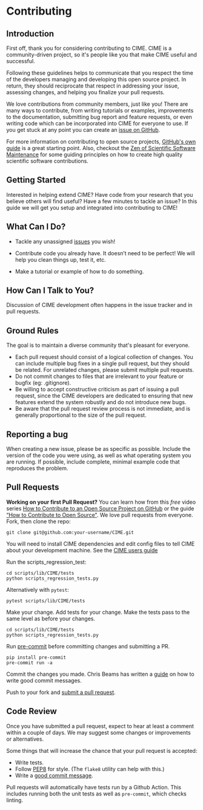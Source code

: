 # Contributing

## Introduction
First off, thank you for considering contributing to CIME. CIME is a community-driven
project, so it's people like you that make CIME useful and successful.

Following these guidelines helps to communicate that you respect the time of the
developers managing and developing this open source project. In return, they
should reciprocate that respect in addressing your issue, assessing changes, and
helping you finalize your pull requests.

We love contributions from community members, just like you! There are many ways
to contribute, from writing tutorials or examples, improvements
to the documentation, submitting bug report and feature requests, or even writing
code which can be incorporated into CIME for everyone to use. If you get stuck at
any point you can create an [issue on GitHub](https://github.com/ESMCI/CIME/issues).

For more information on contributing to open source projects,
[GitHub's own guide](https://guides.github.com/activities/contributing-to-open-source/)
is a great starting point. Also, checkout the [Zen of Scientific Software Maintenance](https://jrleeman.github.io/ScientificSoftwareMaintenance/)
for some guiding principles on how to create high quality scientific software contributions.

## Getting Started

Interested in helping extend CIME? Have code from your research that you believe others will
find useful? Have a few minutes to tackle an issue? In this guide we will get you setup and
integrated into contributing to CIME!

## What Can I Do?
* Tackle any unassigned [issues](https://github.com/ESMCI/CIME/issues) you wish!

* Contribute code you already have. It doesn’t need to be perfect! We will help you clean
  things up, test it, etc.

* Make a tutorial or example of how to do something.

## How Can I Talk to You?
Discussion of CIME development often happens in the issue tracker and in pull requests.

## Ground Rules
The goal is to maintain a diverse community that's pleasant for everyone.

* Each pull request should consist of a logical collection of changes. You can
  include multiple bug fixes in a single pull request, but they should be related.
  For unrelated changes, please submit multiple pull requests.
* Do not commit changes to files that are irrelevant to your feature or bugfix
  (eg: .gitignore).
* Be willing to accept constructive criticism as part of issuing a pull request,
  since the CIME developers are dedicated to ensuring that new features extend the
  system robustly and do not introduce new bugs.
* Be aware that the pull request review process is not immediate, and is
  generally proportional to the size of the pull request.

## Reporting a bug
When creating a new issue, please be as specific as possible. Include the version
of the code you were using, as well as what operating system you are running.
If possible, include complete, minimal example code that reproduces the problem.

## Pull Requests
**Working on your first Pull Request?** You can learn how from this *free* video series [How to Contribute to an Open Source Project on GitHub](https://egghead.io/courses/how-to-contribute-to-an-open-source-project-on-github) or the guide [“How to Contribute to Open Source"](https://opensource.guide/how-to-contribute/).
We love pull requests from everyone. Fork, then clone the repo:

    git clone git@github.com:your-username/CIME.git

You will need to install CIME dependencies and edit config files
to tell CIME about your development machine. See the [CIME users guide](https://esmci.github.io/cime/users_guide/porting-cime.html)

Run the scripts_regression_test:

    cd scripts/lib/CIME/tests
    python scripts_regression_tests.py

Alternatively with `pytest`:

    pytest scripts/lib/CIME/tests

Make your change. Add tests for your change. Make the tests pass to the same level as before your changes.

    cd scripts/lib/CIME/tests
    python scripts_regression_tests.py

Run [pre-commit](https://pre-commit.com/#usage) before committing changes and submitting a PR.

    pip install pre-commit
    pre-commit run -a

Commit the changes you made. Chris Beams has written a [guide](https://chris.beams.io/posts/git-commit/) on how to write good commit messages.

Push to your fork and [submit a pull request][pr].

[pr]: https://github.com/ESMCI/CIME/compare

## Code Review
Once you have submitted a pull request, expect to hear at least a comment within a couple of days.
We may suggest some changes or improvements or alternatives.

Some things that will increase the chance that your pull request is accepted:

* Write tests.
* Follow [PEP8][pep8] for style. (The `flake8` utility can help with this.)
* Write a [good commit message][commit].

Pull requests will automatically have tests run by a Github Action. This
includes running both the unit tests as well as `pre-commit`, which checks
linting.

[pep8]: http://pep8.org
[commit]: https://tbaggery.com/2008/04/19/a-note-about-git-commit-messages.html
